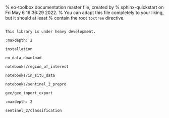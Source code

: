 % eo-toolbox documentation master file, created by
% sphinx-quickstart on Fri May  6 16:36:29 2022.
% You can adapt this file completely to your liking, but it should at least
% contain the root `toctree` directive.


```{include} ../../README.md
```

```{warning}
This library is under heavy development.
```

```{toctree}
:maxdepth: 2

installation

eo_data_download

notebooks/region_of_interest

notebooks/in_situ_data

notebooks/sentinel_2_prepro

gee/gee_import_export

```


```{toctree}
:maxdepth: 2

sentinel_2/classification

```
